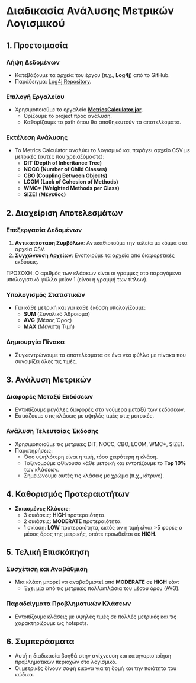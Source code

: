 # Διαδικασία Ανάλυσης Μετρικών Λογισμικού

## 1. Προετοιμασία
### Λήψη Δεδομένων
- Κατεβάζουμε τα αρχεία του έργου (π.χ., **Log4j**) από το GitHub.   
- Παράδειγμα: [Log4j Repository](https://github.com/apache/log4j).   

### Επιλογή Εργαλείου
- Χρησιμοποιούμε το εργαλείο [**MetricsCalculator.jar**](MetricsCalculator.jar).   
  - Ορίζουμε το project προς ανάλυση.   
  - Καθορίζουμε το path όπου θα αποθηκευτούν τα αποτελέσματα.   

### Εκτέλεση Ανάλυσης
- Το Metrics Calculator αναλύει το λογισμικό και παράγει αρχείο CSV με μετρικές (αυτές που χρειαζόμαστε):
  - **DIT (Depth of Inheritance Tree)**   
  - **NOCC (Number of Child Classes)**   
  - **CBO (Coupling Between Objects)**   
  - **LCOM (Lack of Cohesion of Methods)**   
  - **WMC\* (Weighted Methods per Class)**   
  - **SIZE1 (Μέγεθος)**   

## 2. Διαχείριση Αποτελεσμάτων
### Επεξεργασία Δεδομένων
1. **Αντικατάσταση Συμβόλων**: Αντικαθιστούμε την τελεία με κόμμα στα αρχεία CSV.   
2. **Συγχώνευση Αρχείων**: Ενοποιούμε τα αρχεία από διαφορετικές εκδόσεις.   

ΠΡΟΣΟΧΗ: Ο αριθμός των κλάσεων είναι οι γραμμές στο παραγόμενο υπολογιστικό φύλλο μείον 1 (είναι η γραμμή των τίτλων).

### Υπολογισμός Στατιστικών
- Για κάθε μετρική και για κάθε έκδοση υπολογίζουμε:   
  - **SUM** (Συνολικό Άθροισμα)   
  - **AVG** (Μέσος Όρος)    
  - **MAX** (Μέγιστη Τιμή)   

### Δημιουργία Πίνακα
- Συγκεντρώνουμε τα αποτελέσματα σε ένα νέο φύλλο με πίνακα που συνοψίζει όλες τις τιμές.

## 3. Ανάλυση Μετρικών
### Διαφορές Μεταξύ Εκδόσεων
- Εντοπίζουμε μεγάλες διαφορές στα νούμερα μεταξύ των εκδόσεων.   
- Εστιάζουμε στις κλάσεις με υψηλές τιμές στις μετρικές.   

### Ανάλυση Τελευταίας Έκδοσης
- Χρησιμοποιούμε τις μετρικές DIT, NOCC, CBO, LCOM, WMC*, SIZE1.   
- Παρατηρήσεις:   
  - Όσο υψηλότερη είναι η τιμή, τόσο χειρότερη η κλάση.   
  - Ταξινομούμε φθίνουσα κάθε μετρική και εντοπίζουμε το **Top 10%** των κλάσεων.   
  - Σημειώνουμε αυτές τις κλάσεις με χρώμα (π.χ., κίτρινο).   

## 4. Καθορισμός Προτεραιοτήτων
- **Σκιασμένες Κλάσεις**:
  - 3 σκιάσεις: **HIGH** προτεραιότητα.   
  - 2 σκιάσεις: **MODERATE** προτεραιότητα.   
  - 1 σκίαση: **LOW** προτεραιότητα, εκτός αν η τιμή είναι >5 φορές ο μέσος όρος της μετρικής, οπότε προωθείται σε **HIGH**.   

## 5. Τελική Επισκόπηση
### Συσχέτιση και Αναβάθμιση
- Μια κλάση μπορεί να αναβαθμιστεί από **MODERATE** σε **HIGH** εάν:
  - Έχει μία από τις μετρικές πολλαπλάσια του μέσου όρου (AVG).   

### Παραδείγματα Προβληματικών Κλάσεων
- Εντοπίζουμε κλάσεις με υψηλές τιμές σε πολλές μετρικές και τις χαρακτηρίζουμε ως hotspots.

## 6. Συμπεράσματα
- Αυτή η διαδικασία βοηθά στην ανίχνευση και κατηγοριοποίηση προβληματικών περιοχών στο λογισμικό.   
- Οι μετρικές δίνουν σαφή εικόνα για τη δομή και την ποιότητα του κώδικα.   


